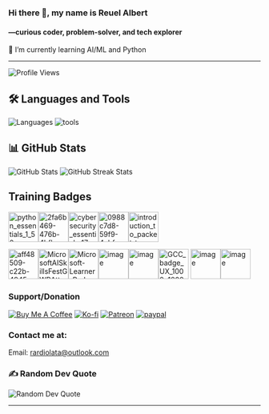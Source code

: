 ### Hi there 👋, my name is Reuel Albert 
#### —curious coder, problem-solver, and tech explorer

🌱 I’m currently learning AI/ML and Python
____________
![Profile Views](https://komarev.com/ghpvc/?username=Bebong-code&label=Profile%20Views&color=0e75b6&style=flat)


## 🛠️ Languages and Tools

![Languages](https://skillicons.dev/icons?i=html,css,js,ts,nodejs,react,expressjs,python,go,kotlin,java,c,cpp,cs,rust) ![tools](https://skillicons.dev/icons?i=mongodb,postgres,git,github,aws,linux,powershell,bash,markdown,vscode,ubuntu,kali)


## 📊 GitHub Stats

![GitHub Stats](https://github-readme-stats.vercel.app/api?username=ReuelAlbert-dev&theme=dark&hide_border=false&include_all_commits=true&count_private=true)
![GitHub Streak Stats](https://nirzak-streak-stats.vercel.app/?user=ReuelAlbert-Dev&theme=dark&hide_border=false)


## Training Badges

<img width="60" height="60" alt="python_essentials_1_50" src="https://github.com/user-attachments/assets/82ae7267-beea-4692-b1bf-c0e3c2bd01f4" /><img width="60" height="60" alt="2fa6b469-476b-4bfb-a433-63a3d4e5b039" src="https://github.com/user-attachments/assets/fdc15351-b745-46f9-abe7-076e333e30cc" /><img width="60" height="60" alt="cybersecurity_essentials_17" src="https://github.com/user-attachments/assets/da7067da-1e85-4553-9925-35ea0cac4eae" /><img width="60" height="60" alt="0988c7d8-59f9-4abf-b8c6-4f188c241255" src="https://github.com/user-attachments/assets/e3618a85-ad3c-4b44-bb36-b57029dc0563" /><img width="60" height="60" alt="introduction_to_packet_tracer_38" src="https://github.com/user-attachments/assets/a0501b98-f563-43cb-9618-967b2849936e" />

<img width="60" height="60" alt="aff48509-c22b-4945-98a0-f2185fb62998" src="https://github.com/user-attachments/assets/9786907b-548f-40c8-a943-3b8abebb717c" /><img width="60" height="60" alt="MicrosoftAISkillsFestGWRAttemptBadge full" src="https://github.com/user-attachments/assets/3ad15853-3f84-421a-8560-9f2140391378" /><img width="60" height="60" alt="Microsoft-Learner-Badge-Guinness-World-Record-Holder" src="https://github.com/user-attachments/assets/7073c3f7-bfe9-4485-a87c-7588934fcafa" /><img width="60" height="60" alt="image" src="https://github.com/user-attachments/assets/d0dd0e01-4b15-429a-80ca-6a91030aed92" /><img width="60" height="60" alt="image" src="https://github.com/user-attachments/assets/20c4b6ef-5b7c-4931-8839-0734dae8175e" /><img width="60" height="60" alt="GCC_badge_UX_1000x1000" src="https://github.com/user-attachments/assets/9d0efdfa-8d3e-4da4-a723-680b98c60a05" />
<img width="60" height="60" alt="image" src="https://github.com/user-attachments/assets/58aae42b-652e-42b0-920a-cd2762be61a8" /><img width="60" height="60" alt="image" src="https://github.com/user-attachments/assets/dc166ed4-68ce-4a22-92da-16ea3b2376ce" />


### Support/Donation

[![Buy Me A Coffee](https://img.shields.io/badge/Buy%20Me%20A%20Coffee-FFDD00?style=for-the-badge&logo=buy-me-a-coffee&logoColor=black)](https://www.buymeacoffee.com/ReuelAlbertDev)
[![Ko-fi](https://img.shields.io/badge/Ko--fi-F16061?style=for-the-badge&logo=ko-fi&logoColor=white)](https://ko-fi.com/ReuelAlbert-Dev)
[![Patreon](https://img.shields.io/badge/Patreon-F96854?style=for-the-badge&logo=patreon&logoColor=white)](https://www.patreon.com/ReuelAlbert-Dev)
[![paypal](https://img.shields.io/badge/PayPal-003087?style=for-the-badge&logo=paypal&logoColor=white)](https://www.paypal.me/ReuelAlbert-Dev)


### Contact me at:

Email: rardiolata@outlook.com

### ✍️ Random Dev Quote

![Random Dev Quote](https://quotes-github-readme.vercel.app/api?type=horizontal&theme=radical)

---

<!-- Proudly created with GPRM ( https://gprm.itsvg.in ) -->
